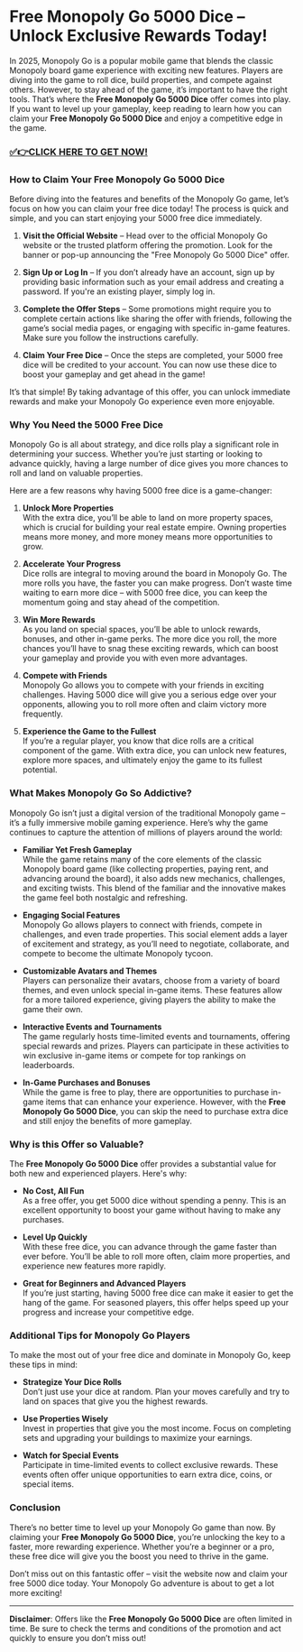 # Free Monopoly Go 5000 Dice – Unlock Exclusive Rewards Today!

In 2025, Monopoly Go is a popular mobile game that blends the classic Monopoly board game experience with exciting new features. Players are diving into the game to roll dice, build properties, and compete against others. However, to stay ahead of the game, it’s important to have the right tools. That’s where the **Free Monopoly Go 5000 Dice** offer comes into play. If you want to level up your gameplay, keep reading to learn how you can claim your **Free Monopoly Go 5000 Dice** and enjoy a competitive edge in the game.

### [✅👉CLICK HERE TO GET NOW!](https://freerewards.xyz/monopoly/go/)

### How to Claim Your Free Monopoly Go 5000 Dice

Before diving into the features and benefits of the Monopoly Go game, let’s focus on how you can claim your free dice today! The process is quick and simple, and you can start enjoying your 5000 free dice immediately.

1. **Visit the Official Website** – Head over to the official Monopoly Go website or the trusted platform offering the promotion. Look for the banner or pop-up announcing the "Free Monopoly Go 5000 Dice" offer.
  
2. **Sign Up or Log In** – If you don’t already have an account, sign up by providing basic information such as your email address and creating a password. If you're an existing player, simply log in.

3. **Complete the Offer Steps** – Some promotions might require you to complete certain actions like sharing the offer with friends, following the game’s social media pages, or engaging with specific in-game features. Make sure you follow the instructions carefully.

4. **Claim Your Free Dice** – Once the steps are completed, your 5000 free dice will be credited to your account. You can now use these dice to boost your gameplay and get ahead in the game!

It’s that simple! By taking advantage of this offer, you can unlock immediate rewards and make your Monopoly Go experience even more enjoyable.

### Why You Need the 5000 Free Dice

Monopoly Go is all about strategy, and dice rolls play a significant role in determining your success. Whether you’re just starting or looking to advance quickly, having a large number of dice gives you more chances to roll and land on valuable properties.

Here are a few reasons why having 5000 free dice is a game-changer:

1. **Unlock More Properties**  
   With the extra dice, you’ll be able to land on more property spaces, which is crucial for building your real estate empire. Owning properties means more money, and more money means more opportunities to grow.

2. **Accelerate Your Progress**  
   Dice rolls are integral to moving around the board in Monopoly Go. The more rolls you have, the faster you can make progress. Don’t waste time waiting to earn more dice – with 5000 free dice, you can keep the momentum going and stay ahead of the competition.

3. **Win More Rewards**  
   As you land on special spaces, you’ll be able to unlock rewards, bonuses, and other in-game perks. The more dice you roll, the more chances you’ll have to snag these exciting rewards, which can boost your gameplay and provide you with even more advantages.

4. **Compete with Friends**  
   Monopoly Go allows you to compete with your friends in exciting challenges. Having 5000 dice will give you a serious edge over your opponents, allowing you to roll more often and claim victory more frequently.

5. **Experience the Game to the Fullest**  
   If you’re a regular player, you know that dice rolls are a critical component of the game. With extra dice, you can unlock new features, explore more spaces, and ultimately enjoy the game to its fullest potential.

### What Makes Monopoly Go So Addictive?

Monopoly Go isn’t just a digital version of the traditional Monopoly game – it’s a fully immersive mobile gaming experience. Here’s why the game continues to capture the attention of millions of players around the world:

- **Familiar Yet Fresh Gameplay**  
  While the game retains many of the core elements of the classic Monopoly board game (like collecting properties, paying rent, and advancing around the board), it also adds new mechanics, challenges, and exciting twists. This blend of the familiar and the innovative makes the game feel both nostalgic and refreshing.

- **Engaging Social Features**  
  Monopoly Go allows players to connect with friends, compete in challenges, and even trade properties. This social element adds a layer of excitement and strategy, as you’ll need to negotiate, collaborate, and compete to become the ultimate Monopoly tycoon.

- **Customizable Avatars and Themes**  
  Players can personalize their avatars, choose from a variety of board themes, and even unlock special in-game items. These features allow for a more tailored experience, giving players the ability to make the game their own.

- **Interactive Events and Tournaments**  
  The game regularly hosts time-limited events and tournaments, offering special rewards and prizes. Players can participate in these activities to win exclusive in-game items or compete for top rankings on leaderboards.

- **In-Game Purchases and Bonuses**  
  While the game is free to play, there are opportunities to purchase in-game items that can enhance your experience. However, with the **Free Monopoly Go 5000 Dice**, you can skip the need to purchase extra dice and still enjoy the benefits of more gameplay.

### Why is this Offer so Valuable?

The **Free Monopoly Go 5000 Dice** offer provides a substantial value for both new and experienced players. Here's why:

- **No Cost, All Fun**  
  As a free offer, you get 5000 dice without spending a penny. This is an excellent opportunity to boost your game without having to make any purchases.

- **Level Up Quickly**  
  With these free dice, you can advance through the game faster than ever before. You’ll be able to roll more often, claim more properties, and experience new features more rapidly.

- **Great for Beginners and Advanced Players**  
  If you’re just starting, having 5000 free dice can make it easier to get the hang of the game. For seasoned players, this offer helps speed up your progress and increase your competitive edge.

### Additional Tips for Monopoly Go Players

To make the most out of your free dice and dominate in Monopoly Go, keep these tips in mind:

- **Strategize Your Dice Rolls**  
  Don’t just use your dice at random. Plan your moves carefully and try to land on spaces that give you the highest rewards.

- **Use Properties Wisely**  
  Invest in properties that give you the most income. Focus on completing sets and upgrading your buildings to maximize your earnings.

- **Watch for Special Events**  
  Participate in time-limited events to collect exclusive rewards. These events often offer unique opportunities to earn extra dice, coins, or special items.

### Conclusion

There’s no better time to level up your Monopoly Go game than now. By claiming your **Free Monopoly Go 5000 Dice**, you’re unlocking the key to a faster, more rewarding experience. Whether you’re a beginner or a pro, these free dice will give you the boost you need to thrive in the game.

Don’t miss out on this fantastic offer – visit the website now and claim your free 5000 dice today. Your Monopoly Go adventure is about to get a lot more exciting!

---

**Disclaimer**: Offers like the **Free Monopoly Go 5000 Dice** are often limited in time. Be sure to check the terms and conditions of the promotion and act quickly to ensure you don’t miss out!
